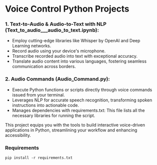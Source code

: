 # Voice Control Python Projects

### 1. **Text-to-Audio & Audio-to-Text with NLP (Text_to_audio___audio_to_text.ipynb):**
  - Employ cutting-edge libraries like Whisper by OpenAI and Deep Learning networks.
  - Record audio using your device's microphone.
  - Transcribe recorded audio into text with exceptional accuracy.
  - Translate audio content into various languages, fostering seamless communication across borders.
     
 ### 2. **Audio Commands (Audio_Command.py):**
   - Execute Python functions or scripts directly through voice commands issued from your terminal.
   - Leverages NLP for accurate speech recognition, transforming spoken instructions into actionable code.
   - Manages dependencies with requirements.txt: This file lists all the necessary libraries for running the script.

This project equips you with the tools to build interactive voice-driven applications in Python, streamlining your workflow and enhancing accessibility.

### Requirements
```
pip install -r requirements.txt
```
